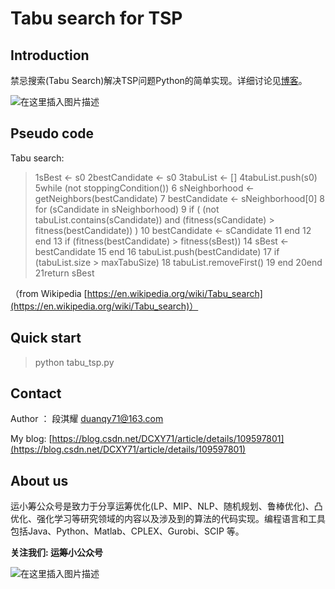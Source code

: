 
# Tabu search for TSP 

## Introduction
禁忌搜索(Tabu Search)解决TSP问题Python的简单实现。详细讨论见[博客](https://blog.csdn.net/DCXY71/article/details/109597801)。


![在这里插入图片描述](https://img-blog.csdnimg.cn/20201210212735143.png?x-oss-process=image/watermark,type_ZmFuZ3poZW5naGVpdGk,shadow_10,text_aHR0cHM6Ly9ibG9nLmNzZG4ubmV0L0RDWFk3MQ==,size_16,color_FFFFFF,t_70#pic_center)

## Pseudo code
Tabu search:

> 1sBest ← s0
 2bestCandidate ← s0
 3tabuList ← []
 4tabuList.push(s0)
 5while (not stoppingCondition())
 6    sNeighborhood ← getNeighbors(bestCandidate)
 7    bestCandidate ← sNeighborhood[0]
 8    for (sCandidate in sNeighborhood)
 9        if ( (not tabuList.contains(sCandidate)) and (fitness(sCandidate) > fitness(bestCandidate)) )
10            bestCandidate ← sCandidate
11        end
12    end
13    if (fitness(bestCandidate) > fitness(sBest))
14        sBest ← bestCandidate
15    end
16    tabuList.push(bestCandidate)
17    if (tabuList.size > maxTabuSize)
18        tabuList.removeFirst()
19    end
20end
21return sBest

（from Wikipedia [https://en.wikipedia.org/wiki/Tabu_search](https://en.wikipedia.org/wiki/Tabu_search)）
## Quick start 
>python tabu_tsp.py



## Contact
Author ： 段淇耀  duanqy71@163.com

My blog:  [https://blog.csdn.net/DCXY71/article/details/109597801](https://blog.csdn.net/DCXY71/article/details/109597801)


## About us
运小筹公众号是致力于分享运筹优化(LP、MIP、NLP、随机规划、鲁棒优化)、凸优化、强化学习等研究领域的内容以及涉及到的算法的代码实现。编程语言和工具包括Java、Python、Matlab、CPLEX、Gurobi、SCIP 等。

**关注我们:  运筹小公众号**


![在这里插入图片描述](https://img-blog.csdnimg.cn/20201214000806951.png)








